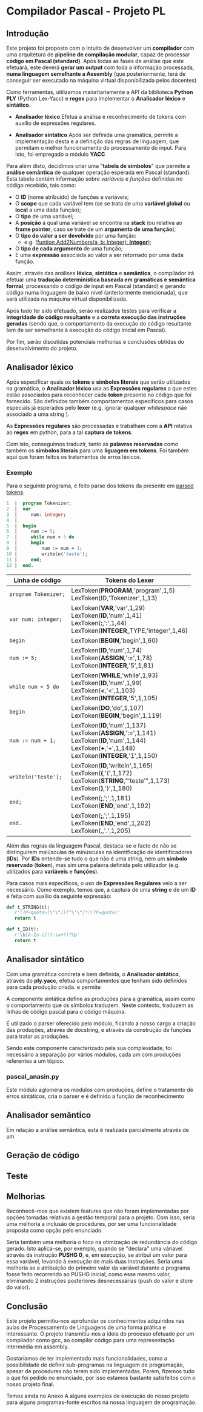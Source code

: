 # Compilador Pascal - Projeto PL

## Introdução
Este projeto foi proposto com o intuito de desenvolver um **compilador** com uma arquitetura de **pipeline de compilação modular**, capaz de processar **código em Pascal (standard)**. Após todas as fases de análise que este efetuará, este deverá **gerar um output** com toda a informação processada, **numa linguagem semelhante a Assembly** (que posteriormente, terá de conseguir ser executado na máquina virtual disponibilizada pelos docentes)

Como ferramentas, utilizamos maioritariamente a API da biblioteca **Python PLY** (Python Lex-Yacc) e **regex** para implementar o **Analisador léxico** e **sintático**. 

 - **Analisador léxico**
 Efetua a análisa e reconhecimento de tokens com auxílio de expressões regulares.
 
 - **Analisador sintático**
 Após ser definida uma gramática, permite a implementação desta e a definição das regras de linguagem, que permitam o melhor funcionamento do processamento do input. Para isto, foi empregado o módulo **YACC**

Para além disto, decidimos criar uma "**tabela de símbolos**" que permite a **análise semântica** de qualquer operação esperada em Pascal (standard). Esta tabela contém informação sobre *variáveis* e *funções* definidas no código recebido, tais como:
 - O **ID** (nome atribuído) de funções e variáveis;
 - O **scope** que cada variável tem (se se trata de uma **variável global** ou **local** a uma dada função);
 - O **tipo** de uma variável;
 - A **posição** à qual uma variável se encontra na **stack** (ou relativa ao **frame pointer**, caso se trate de um **argumento de uma função**);
 - O **tipo do valor a ser devolvido** por uma função: 
   - e.g. (<u>funtion Add2Numbers(a, b: Integer): **Integer**</u>);
 - O **tipo de cada argumento** de uma função;
 - E uma **expressão** associada ao valor a ser retornado por uma dada função.


Assim, através das análises **léxica**, **sintática** e **semântica**, o compilador irá efetuar uma **tradução determinística baseada em gramáticas e semântica formal**,  processando o código de input em Pascal (standard) e gerando código numa linguagem de baixo nível (anteriormente mencionada), que será utilizada na  máquina virtual disponibilizada.

Após tudo ter sido efetuado, serão realizados testes para verificar a **integridade do código resultante** e a **correta execução das instruções geradas** (sendo que, o comportamento da execução do código resultante tem de ser semelhante à execução do código inicial em Pascal).

Por fim, serão discutidas potenciais melhorias e conclusões obtidas do desenvolvimento do projeto.

## Analisador léxico

Após especificar quais os **tokens** e **símbolos literais** que serão utilizados na gramática, o **Analisador léxico** usa as **Expressões regulares** a que estes estão associados para reconhecer cada **token** presente no código que foi fornecido. São definidos também comportamentos específicos para casos especiais já esperados pelo **lexer** (e.g. ignorar qualquer *whitespace* não associado a uma string ).

As **Expressões regulares** são processadas e trabalham com a **API** relativa ao **regex** em python, para a tal **captura de tokens**.

Com isto, conseguimos traduzir, tanto as **palavras reservadas** como também os **símbolos literais** para uma **liguagem em tokens**. Foi também aqui que foram feitos os tratamentos de erros léxicos.

### Exemplo

Para o seguinte programa, é feito parse dos tokens da presente em
[parsed tokens](Anexos/tokens.txt).

```pascal
1  |  program Tokenizer;
2  |  var
3  |     num: integer;
4  |  
5  |  begin
6  |     num := 5; 
7  |     while num < 5 do 
8  |     begin
9  |         num := num + 1;
10 |         writeln('teste'); 
11 |     end; 
12 |  end.
```

| Linha de código          | Tokens do Lexer                                                                                                                                   |
| ------------------ | ------------------------------------------------------------------------------------------------------------------------------------------- |
| `program Tokenizer;` | LexToken(**PROGRAM**,'program',1,5)<br>LexToken(ID,'Tokenizer',1,13)                                                                            |
| `var num: integer;`  | LexToken(**VAR**,'var',1,29)<br>LexToken(**ID**,'num',1,41)<br>LexToken(**:**,':',1,44)<br>LexToken(**INTEGER**\_TYPE,'integer',1,46)                      |
| `begin`              | LexToken(**BEGIN**,'begin',1,60)                                                                                                                |
| `num := 5;`          | LexToken(**ID**,'num',1,74)<br>LexToken(**ASSIGN**,':=',1,78)<br>LexToken(**INTEGER**,'5',1,81)                                                         |
| `while num < 5 do`   | LexToken(**WHILE**,'while',1,93)<br>LexToken(**ID**,'num',1,99)<br>LexToken(**<**,'<',1,103)<br>LexToken(**INTEGER**,'5',1,105)                             |
| `begin`              | LexToken(**DO**,'do',1,107)<br>LexToken(**BEGIN**,'begin',1,119)                                                                                    |
| `num := num + 1;`    | LexToken(**ID**,'num',1,137)<br>LexToken(**ASSIGN**,':=',1,141)<br>LexToken(**ID**,'num',1,144)<br>LexToken(**+**,'+',1,148)<br>LexToken(**INTEGER**,'1',1,150) |
| `writeln('teste');`  | LexToken(**ID**,'writeln',1,165)<br>LexToken(**(**,'(',1,172)<br>LexToken(**STRING**,"'teste'",1,173)<br>LexToken(**)**,')',1,180)                          |
| `end;`               | LexToken(**;**,';',1,181)<br>LexToken(**END**,'end',1,192)                                                                                          |
| `end.`               | LexToken(**;**,';',1,195)<br>LexToken(**END**,'end',1,202)<br>LexToken(**.**,'.',1,205)                                                                 |

Além das regras da linguagem Pascal, destaca-se o facto de não se distinguirem maiúsculas de minúsculas na identificação de identificadores (**IDs**). 
 Por **IDs** entende-se tudo o que não é uma string, nem um **símbolo reservado** (**token**), mas sim uma palavra definida pelo utilizador (e.g. utilizados para **variáveis** e **funções**).

 Para casos mais específicos, o uso de **Expressões Regulares** veio a ser necessário. Como exemplo, temos que, a captura de uma **string** e de um **ID** é feita com auxílio da seguinte expressão:

 ```python
 def t_STRING(t):
    r'(?P<quote>[\'\"])[^\'\"]*?(?P=quote)'
    return t

def t_ID(t):
    r'\b[A-Za-z](?:\w+?)?\b'
    return t
 ```

## Analisador sintático

Com uma gramática concreta e bem definida, o **Analisador sintático**, através do **ply.yacc**, efetua comportamentos que tenham sido definidos para cada produção criada. e permite 

A componente sintática define as produções para a gramática, assim como o comportamento que os símbolos traduzem. Neste contexto, traduzem as linhas de código pascal para o código máquina.

É utilizado o parser oferecido pelo módulo, ficando a nosso cargo a criação das produções, através de docstring, e através da construção de funções para tratar as produções.

Sendo este componente caracterizado pela sua complexidade, foi necessário a separação por vários módulos, cada um com produções referentes a um tópico.

### pascal_anasin.py

Este módulo aglomera os módulos com produções, define o tratamento de erros sintáticos, cria o parser e é definido a função de reconhecimento

## Analisador semântico

Em relação a análise semântica, esta é realizada parcialmente através de um

## Geração de código

## Teste

## Melhorias

Reconhecê-mos que existem features que não foram implementadas por opções
tomadas relativas a gestão temporal para o projeto. Com isso, seria uma melhoria
a inclusão de procedures, por ser uma funcionalidade proposta como opção pelo enunciado.

Seria também uma melhoria o foco na otimização de redundância do código gerado. Isto
aplica-se, por exemplo, quando se "declara" uma váriavel através da instrução
**PUSHG 0**, e, em execução, se atribui um valor para essa variável,
levando à execução de mais duas instruções. Seria uma melhoria se a atribuição
do primeiro valor da variável durante o programa fosse feito recorrendo ao PUSHG
inicial, como esse mesmo valor, eliminando 2 instruções posteriores
desnecessárias (push do valor e store do valor).

## Conclusão

Este projeto permitiu-nos aprofundar os conhecimentos adquiridos nas aulas de
Processamento de Linguagens de uma forma prática e interessante. O projeto
transmitiu-nos a ideia do processo efetuado por um compilador como gcc, ao
compilar código para uma representação intermédia em assembly.

Gostaríamos de ter implementado mais funcionalidades, como a possibilidade de definir sub-programas na linguagem de programação, apesar de procedures não terem sido implementadas. Porém, fizemos tudo o que foi pedido no enunciado, por isso estamos bastante satisfeitos com o nosso projeto final.

Temos ainda no Anexo A alguns exemplos de execução do nosso projeto para alguns programas-fonte escritos na nossa linguagem de programação.
